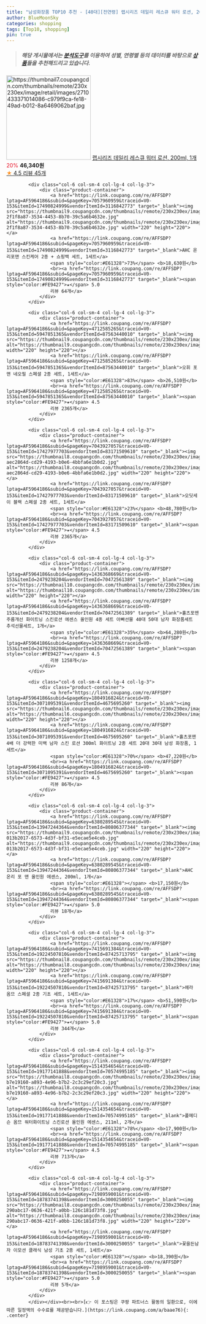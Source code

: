 ```yaml
---
title: "남성화장품 TOP10 추천 - [40대][전연령] 랩시리즈 데일리 레스큐 워터 로션, 200ml, 1개"
author: BlueMoonSky
categories: shopping
tags: [Top10, shopping]
pin: true
---
```


> ##### 해당 게시물에서는 [**분석도구**](https://itemscout.io/)를 이용하여 **성별**, **연령별** 등의 데이터를 바탕으로 [**상품**](https://link.coupang.com/a/baae76)들을 추천해드리고 있습니다.
<div class="container"><div class="row">
            <div class="col-6 col-sm-4 col-lg-4 col-lg-3">
                <div class="product-container">
                    <a href="https://link.coupang.com/re/AFFSDP?lptag=AF5964186&subid=&pageKey=6806623380&traceid=V0-153&itemId=16089744772&vendorItemId=78512542170" target="_blank"><img src="https://thumbnail7.coupangcdn.com/thumbnails/remote/230x230ex/image/retail/images/2710433371014086-c979f9ca-fe18-49ad-b012-8a6469062baf.jpg" alt="https://thumbnail7.coupangcdn.com/thumbnails/remote/230x230ex/image/retail/images/2710433371014086-c979f9ca-fe18-49ad-b012-8a6469062baf.jpg" width="220" height="220"></a>
                    <a href="https://link.coupang.com/re/AFFSDP?lptag=AF5964186&subid=&pageKey=6806623380&traceid=V0-153&itemId=16089744772&vendorItemId=78512542170" target="_blank">랩시리즈 데일리 레스큐 워터 로션, 200ml, 1개</a>
                    <span style="color:#E61328">20%</span> <b>46,340원</b>
                    <br><a href="https://link.coupang.com/re/AFFSDP?lptag=AF5964186&subid=&pageKey=6806623380&traceid=V0-153&itemId=16089744772&vendorItemId=78512542170" target="_blank"><span style="color:#FE9427">★</span> 4.5
                    리뷰 45개</a>
                </div>
            </div>
            
            <div class="col-6 col-sm-4 col-lg-4 col-lg-3">
                <div class="product-container">
                    <a href="https://link.coupang.com/re/AFFSDP?lptag=AF5964186&subid=&pageKey=7057960959&traceid=V0-153&itemId=17490824999&vendorItemId=3116842773" target="_blank"><img src="https://thumbnail9.coupangcdn.com/thumbnails/remote/230x230ex/image/retail/images/4023210788909284-2f1f8a87-3534-4453-8b70-39c5a6b4632e.jpg" alt="https://thumbnail9.coupangcdn.com/thumbnails/remote/230x230ex/image/retail/images/4023210788909284-2f1f8a87-3534-4453-8b70-39c5a6b4632e.jpg" width="220" height="220"></a>
                    <a href="https://link.coupang.com/re/AFFSDP?lptag=AF5964186&subid=&pageKey=7057960959&traceid=V0-153&itemId=17490824999&vendorItemId=3116842773" target="_blank">AHC 온리포맨 스킨케어 2종 + 쇼핑백 세트, 1세트</a>
                    <span style="color:#E61328">73%</span> <b>18,630원</b>
                    <br><a href="https://link.coupang.com/re/AFFSDP?lptag=AF5964186&subid=&pageKey=7057960959&traceid=V0-153&itemId=17490824999&vendorItemId=3116842773" target="_blank"><span style="color:#FE9427">★</span> 5.0
                    리뷰 64개</a>
                </div>
            </div>
            
            <div class="col-6 col-sm-4 col-lg-4 col-lg-3">
                <div class="product-container">
                    <a href="https://link.coupang.com/re/AFFSDP?lptag=AF5964186&subid=&pageKey=4712585265&traceid=V0-153&itemId=5947851365&vendorItemId=87563440010" target="_blank"><img src="https://thumbnail9.coupangcdn.com/thumbnails/remote/230x230ex/image/vendor_inventory/755a/e7672b82e65eaa2269e87e68ade4bea97855fd1a3876d72006c7328aed7a.jpg" alt="https://thumbnail9.coupangcdn.com/thumbnails/remote/230x230ex/image/vendor_inventory/755a/e7672b82e65eaa2269e87e68ade4bea97855fd1a3876d72006c7328aed7a.jpg" width="220" height="220"></a>
                    <a href="https://link.coupang.com/re/AFFSDP?lptag=AF5964186&subid=&pageKey=4712585265&traceid=V0-153&itemId=5947851365&vendorItemId=87563440010" target="_blank">오휘 포맨 네오필 스페셜 2종 세트, 1세트</a>
                    <span style="color:#E61328">83%</span> <b>26,510원</b>
                    <br><a href="https://link.coupang.com/re/AFFSDP?lptag=AF5964186&subid=&pageKey=4712585265&traceid=V0-153&itemId=5947851365&vendorItemId=87563440010" target="_blank"><span style="color:#FE9427">★</span> 4.5
                    리뷰 2365개</a>
                </div>
            </div>
            
            <div class="col-6 col-sm-4 col-lg-4 col-lg-3">
                <div class="product-container">
                    <a href="https://link.coupang.com/re/AFFSDP?lptag=AF5964186&subid=&pageKey=7043927057&traceid=V0-153&itemId=17427977703&vendorItemId=83171509610" target="_blank"><img src="https://thumbnail8.coupangcdn.com/thumbnails/remote/230x230ex/image/retail/images/1169203168224589-aec2864d-cd29-4193-b0e6-4bbfa6e1b0d2.jpg" alt="https://thumbnail8.coupangcdn.com/thumbnails/remote/230x230ex/image/retail/images/1169203168224589-aec2864d-cd29-4193-b0e6-4bbfa6e1b0d2.jpg" width="220" height="220"></a>
                    <a href="https://link.coupang.com/re/AFFSDP?lptag=AF5964186&subid=&pageKey=7043927057&traceid=V0-153&itemId=17427977703&vendorItemId=83171509610" target="_blank">오딧세이 블랙 스페셜 2종 세트, 1세트</a>
                    <span style="color:#E61328">23%</span> <b>48,780원</b>
                    <br><a href="https://link.coupang.com/re/AFFSDP?lptag=AF5964186&subid=&pageKey=7043927057&traceid=V0-153&itemId=17427977703&vendorItemId=83171509610" target="_blank"><span style="color:#FE9427">★</span> 4.5
                    리뷰 2365개</a>
                </div>
            </div>
            
            <div class="col-6 col-sm-4 col-lg-4 col-lg-3">
                <div class="product-container">
                    <a href="https://link.coupang.com/re/AFFSDP?lptag=AF5964186&subid=&pageKey=1436368669&traceid=V0-153&itemId=2479238204&vendorItemId=70472561389" target="_blank"><img src="https://thumbnail10.coupangcdn.com/thumbnails/remote/230x230ex/image/vendor_inventory/1110/abe4a90f6293621713bcca02fb342b5d728ebd984dc3ad651aa9eba8d76c.jpg" alt="https://thumbnail10.coupangcdn.com/thumbnails/remote/230x230ex/image/vendor_inventory/1110/abe4a90f6293621713bcca02fb342b5d728ebd984dc3ad651aa9eba8d76c.jpg" width="220" height="220"></a>
                    <a href="https://link.coupang.com/re/AFFSDP?lptag=AF5964186&subid=&pageKey=1436368669&traceid=V0-153&itemId=2479238204&vendorItemId=70472561389" target="_blank">홀츠포맨 주름개선 화이트닝 스킨로션 에센스 올인원 4종 세트 아빠선물 40대 50대 남자 화장품세트 추석선물세트, 1개</a>
                    <span style="color:#E61328">35%</span> <b>64,280원</b>
                    <br><a href="https://link.coupang.com/re/AFFSDP?lptag=AF5964186&subid=&pageKey=1436368669&traceid=V0-153&itemId=2479238204&vendorItemId=70472561389" target="_blank"><span style="color:#FE9427">★</span> 4.5
                    리뷰 1258개</a>
                </div>
            </div>
            
            <div class="col-6 col-sm-4 col-lg-4 col-lg-3">
                <div class="product-container">
                    <a href="https://link.coupang.com/re/AFFSDP?lptag=AF5964186&subid=&pageKey=1804916824&traceid=V0-153&itemId=3071095391&vendorItemId=4675695260" target="_blank"><img src="https://thumbnail6.coupangcdn.com/thumbnails/remote/230x230ex/image/vendor_inventory/1cf6/8d8b7147566b1538f0868f9fda43722e2e4f98c05759ac2b833908fb9e83.jpg" alt="https://thumbnail6.coupangcdn.com/thumbnails/remote/230x230ex/image/vendor_inventory/1cf6/8d8b7147566b1538f0868f9fda43722e2e4f98c05759ac2b833908fb9e83.jpg" width="220" height="220"></a>
                    <a href="https://link.coupang.com/re/AFFSDP?lptag=AF5964186&subid=&pageKey=1804916824&traceid=V0-153&itemId=3071095391&vendorItemId=4675695260" target="_blank">홀츠포맨 4배 더 강력한 미백 남자 스킨 로션 300ml 화이트닝 2종 세트 20대 30대 남성 화장품, 1세트</a>
                    <span style="color:#E61328">70%</span> <b>47,220원</b>
                    <br><a href="https://link.coupang.com/re/AFFSDP?lptag=AF5964186&subid=&pageKey=1804916824&traceid=V0-153&itemId=3071095391&vendorItemId=4675695260" target="_blank"><span style="color:#FE9427">★</span> 4.5
                    리뷰 86개</a>
                </div>
            </div>
            
            <div class="col-6 col-sm-4 col-lg-4 col-lg-3">
                <div class="product-container">
                    <a href="https://link.coupang.com/re/AFFSDP?lptag=AF5964186&subid=&pageKey=6380289545&traceid=V0-153&itemId=13947244364&vendorItemId=80806377344" target="_blank"><img src="https://thumbnail9.coupangcdn.com/thumbnails/remote/230x230ex/image/retail/images/4023696080311865-013b2017-6573-4d3f-bf31-e5ecae5e4ceb.jpg" alt="https://thumbnail9.coupangcdn.com/thumbnails/remote/230x230ex/image/retail/images/4023696080311865-013b2017-6573-4d3f-bf31-e5ecae5e4ceb.jpg" width="220" height="220"></a>
                    <a href="https://link.coupang.com/re/AFFSDP?lptag=AF5964186&subid=&pageKey=6380289545&traceid=V0-153&itemId=13947244364&vendorItemId=80806377344" target="_blank">AHC 온리 포 맨 올인원 에센스, 200ml, 1개</a>
                    <span style="color:#E61328"></span> <b>17,150원</b>
                    <br><a href="https://link.coupang.com/re/AFFSDP?lptag=AF5964186&subid=&pageKey=6380289545&traceid=V0-153&itemId=13947244364&vendorItemId=80806377344" target="_blank"><span style="color:#FE9427">★</span> 5.0
                    리뷰 18개</a>
                </div>
            </div>
            
            <div class="col-6 col-sm-4 col-lg-4 col-lg-3">
                <div class="product-container">
                    <a href="https://link.coupang.com/re/AFFSDP?lptag=AF5964186&subid=&pageKey=7415691384&traceid=V0-153&itemId=19224507810&vendorItemId=87425713795" target="_blank"><img src="https://thumbnail8.coupangcdn.com/thumbnails/remote/230x230ex/image/vendor_inventory/1231/473951b8d0ced33f573bdc05a5f3cb2a02b64b0f40899380361ae49b3c1f.png" alt="https://thumbnail8.coupangcdn.com/thumbnails/remote/230x230ex/image/vendor_inventory/1231/473951b8d0ced33f573bdc05a5f3cb2a02b64b0f40899380361ae49b3c1f.png" width="220" height="220"></a>
                    <a href="https://link.coupang.com/re/AFFSDP?lptag=AF5964186&subid=&pageKey=7415691384&traceid=V0-153&itemId=19224507810&vendorItemId=87425713795" target="_blank">헤라 옴므 스페셜 2종 기초 세트, 1세트</a>
                    <span style="color:#E61328">17%</span> <b>51,590원</b>
                    <br><a href="https://link.coupang.com/re/AFFSDP?lptag=AF5964186&subid=&pageKey=7415691384&traceid=V0-153&itemId=19224507810&vendorItemId=87425713795" target="_blank"><span style="color:#FE9427">★</span> 5.0
                    리뷰 344개</a>
                </div>
            </div>
            
            <div class="col-6 col-sm-4 col-lg-4 col-lg-3">
                <div class="product-container">
                    <a href="https://link.coupang.com/re/AFFSDP?lptag=AF5964186&subid=&pageKey=1514354654&traceid=V0-153&itemId=19177141888&vendorItemId=70574995185" target="_blank"><img src="https://thumbnail8.coupangcdn.com/thumbnails/remote/230x230ex/image/retail/images/2022069150412163-b7e19160-a893-4e96-b7b2-2c3c29ef20c3.jpg" alt="https://thumbnail8.coupangcdn.com/thumbnails/remote/230x230ex/image/retail/images/2022069150412163-b7e19160-a893-4e96-b7b2-2c3c29ef20c3.jpg" width="220" height="220"></a>
                    <a href="https://link.coupang.com/re/AFFSDP?lptag=AF5964186&subid=&pageKey=1514354654&traceid=V0-153&itemId=19177141888&vendorItemId=70574995185" target="_blank">폴메디슨 옴므 워터화이트닝 스킨로션 올인원 에센스, 211ml, 2개</a>
                    <span style="color:#E61328">78%</span> <b>17,900원</b>
                    <br><a href="https://link.coupang.com/re/AFFSDP?lptag=AF5964186&subid=&pageKey=1514354654&traceid=V0-153&itemId=19177141888&vendorItemId=70574995185" target="_blank"><span style="color:#FE9427">★</span> 4.5
                    리뷰 713개</a>
                </div>
            </div>
            
            <div class="col-6 col-sm-4 col-lg-4 col-lg-3">
                <div class="product-container">
                    <a href="https://link.coupang.com/re/AFFSDP?lptag=AF5964186&subid=&pageKey=7198959001&traceid=V0-153&itemId=18783741398&vendorItemId=3000250055" target="_blank"><img src="https://thumbnail8.coupangcdn.com/thumbnails/remote/230x230ex/image/retail/images/2270683880721759-290abc17-0636-421f-a0bb-126c181d73f8.jpg" alt="https://thumbnail8.coupangcdn.com/thumbnails/remote/230x230ex/image/retail/images/2270683880721759-290abc17-0636-421f-a0bb-126c181d73f8.jpg" width="220" height="220"></a>
                    <a href="https://link.coupang.com/re/AFFSDP?lptag=AF5964186&subid=&pageKey=7198959001&traceid=V0-153&itemId=18783741398&vendorItemId=3000250055" target="_blank">꽃을든남자 이모션 클래식 남성 기초 2종 세트, 1세트</a>
                    <span style="color:#E61328"></span> <b>18,390원</b>
                    <br><a href="https://link.coupang.com/re/AFFSDP?lptag=AF5964186&subid=&pageKey=7198959001&traceid=V0-153&itemId=18783741398&vendorItemId=3000250055" target="_blank"><span style="color:#FE9427">★</span> 5.0
                    리뷰 5개</a>
                </div>
            </div>
            </div></div><br><br>[👉 이 포스팅은 쿠팡 파트너스 활동의 일환으로, 이에 따른 일정액의 수수료를 제공받습니다.](https://link.coupang.com/a/baae76){: .center}